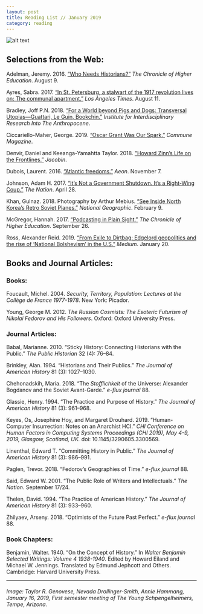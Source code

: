 ```yaml
---
layout: post
title: Reading List // January 2019
category: reading
---
```


![alt text](https://trgenovese.github.io/blog/images/jan19reading.JPG)

## Selections from the Web:
Adelman, Jeremy. 2016. [“Who Needs Historians?”](https://www.chronicle.com/article/Who-Needs-Historians-/237415) *The Chronicle of Higher Education*. August 9.

Ayres, Sabra. 2017. [“In St. Petersburg, a stalwart of the 1917 revolution lives on: The communal apartment.”](https://www.latimes.com/world/europe/la-fg-russia-communal-2017-htmlstory.html) *Los Angeles Times*. August 11.

Bradley, Joff P.N. 2018. [“For a World beyond Pigs and Dogs: Transversal Utopias—Guattari, Le Guin, Bookchin.”](https://iiraorg.com/2019/01/22/for-a-world-beyond-pigs-and-dogs-transversal-utopias-guattari-le-guin-bookchin/?fbclid=IwAR0nRkaBNrHATEfJbtfO4vwMkNfILMp9BZj_q36R6Wy5MK7sAzA0sQBVRLU) *Institute for Interdisciplinary Research Into The Anthropocene*.

Ciccariello-Maher, George. 2019. [“Oscar Grant Was Our Spark.”](https://communemag.com/oscar-grant-was-our-spark/) *Commune Magazine*.

Denvir, Daniel and Keeanga-Yamahtta Taylor. 2018. ["Howard Zinn’s Life on the Frontlines.”](https://www.jacobinmag.com/2018/11/howard-zinns-life-on-the-frontlines) *Jacobin*.

Dubois, Laurent. 2016. [“Atlantic freedoms.”](https://aeon.co/essays/why-haiti-should-be-at-the-centre-of-the-age-of-revolution) *Aeon*. November 7.

Johnson, Adam H. 2017. [“It’s Not a Government Shutdown. It’s a Right-Wing Coup.”](https://www.thenation.com/article/its-not-a-government-shutdown-its-a-right-wing-coup/) *The Nation*. April 28.

Khan, Gulnaz. 2018. Photography by Arthur Mebius. [“See Inside North Korea’s Retro Soviet Planes.”](https://www.nationalgeographic.com/travel/destinations/asia/north-korea/air-koryo-north-korean-airlines-photos/?fbclid=IwAR2skoPgTdUOdXOy1aSuhhBephlgCoeH7sMQSrL18g5BbveC5oQaEAzUuio) *National Geographic*. February 9.

McGregor, Hannah. 2017. [“Podcasting in Plain Sight.”](https://www.chronicle.com/article/Podcasting-in-Plain-Sight/241287) *The Chronicle of Higher Education*. September 26.

Ross, Alexander Reid. 2019. [“From Exile to Dirtbag: Edgelord geopolitics and the rise of ‘National Bolshevism’ in the U.S.”](https://medium.com/@areidross/from-exile-to-dirtbag-edgelord-geopolitics-and-the-rise-of-national-bolshevism-in-the-u-s-84822021b0e8?fbclid=IwAR3uqyWY7bBHde86OSiZ9301guX0UEMJDZ4LTvY_k_FMWKUqVZV30XI7dU8) *Medium*. January 20.

## Books and Journal Articles:

### Books:
Foucault, Michel. 2004. *Security, Territory, Population: Lectures at the Collège de France 1977-1978*. New York: Picador.

Young, George M. 2012. *The Russian Cosmists: The Esoteric Futurism of Nikolai Fedorov and His Followers*. Oxford: Oxford University Press.

### Journal Articles:

Babal, Marianne. 2010. “Sticky History: Connecting Historians with the Public.” *The Public Historian* 32 (4): 76–84.

Brinkley, Alan. 1994. “Historians and Their Publics.” *The Journal of American History* 81 (3): 1027–1030.

Chehonadskih, Maria. 2018. “The *Stofflichkeit* of the Universe: Alexander Bogdanov and the Soviet Avant-Garde.” *e-flux journal* 88.

Glassie, Henry. 1994. “The Practice and Purpose of History.” *The Journal of American History* 81 (3): 961–968.

Keyes, Os, Josephine Hoy, and Margaret Drouhard. 2019. “Human-Computer Insurrection: Notes on an Anarchist HCI.” *CHI Conference on Human Factors in Computing Systems Proceedings (CHI 2019), May 4-9, 2019, Glasgow, Scotland, UK.* doi: 10.1145/3290605.3300569.

Linenthal, Edward T. “Committing History in Public.” *The Journal of American History* 81 (3): 986–991.

Paglen, Trevor. 2018. “Fedorov’s Geographies of Time.” *e-flux journal* 88.

Said, Edward W. 2001. “The Public Role of Writers and Intellectuals.” *The Nation*. September 17/24.

Thelen, David. 1994. “The Practice of American History.” *The Journal of American History* 81 (3): 933–960.

Zhilyaev, Arseny. 2018. “Optimists of the Future Past Perfect.” *e-flux journal* 88.

### Book Chapters:
Benjamin, Walter. 1940. “On the Concept of History.” In *Walter Benjamin Selected Writings: Volume 4 1938-1940*. Edited by Howard Eiland and Michael W. Jennings. Translated by Edmund Jephcott and Others. Cambridge: Harvard University Press.

___
###### Image: Taylor R. Genovese, Nevada Drollinger-Smith, Annie Hammang, January 16, 2019, First semester meeting of The Young Schpengelheimers, Tempe, Arizona.
